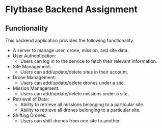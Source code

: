 # Flytbase Backend Assignment

## Functionality

This backend application provides the following functionality:

- A server to manage user, drone, mission, and site data.
- User Authentication:
  - Users can log in to the service to fetch their relevant information.
- Site Management:
  - Users can add/update/delete sites in their account.
- Drone Management:
  - Users can add/update/delete drones under a site.
- Mission Management:
  - Users can add/update/delete missions under a site.
- Retrieval of Data:
  - Ability to retrieve all missions belonging to a particular site.
  - Ability to retrieve all drones belonging to a particular site.
- Shifting Drones:
  - Users can shift drones from one site to another.


